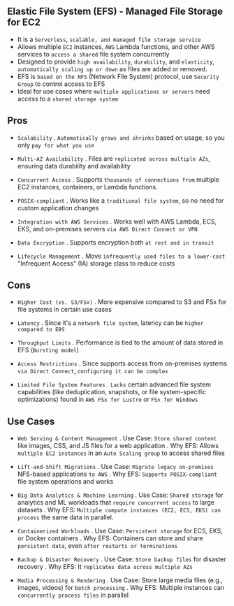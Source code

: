 ## Elastic File System (EFS) - Managed File Storage for EC2

- It is a `Serverless`, `scalable, and managed file storage service`
- Allows multiple `EC2` instances, `AWS` Lambda functions, and other AWS services to `access a shared` file system concurrently
- Designed to provide `high availability`, `durability`, and `elasticity`, `automatically scaling up or down` as files are added or removed.
- EFS is `based on the NFS` (Network File System) protocol, use `Security Group` to control access to EFS
- Ideal for use cases where `multiple applications or servers` need access to a `shared storage system`

## Pros

- `Scalability`
  . `Automatically grows and shrinks` based on usage, so you only `pay for what you use`

- `Multi-AZ Availability`
  . Files are `replicated across multiple AZs`, ensuring data durability and availability

- `Concurrent Access`
  . Supports `thousands of connections from` multiple EC2 instances, containers, or Lambda functions.

- `POSIX-compliant`
  . Works like a `traditional file system`, so no need for custom application changes

- `Integration with AWS Services`
  . Works well with AWS Lambda, ECS, EKS, and on-premises servers `via AWS Direct Connect or VPN`

- `Data Encryption`
  . Supports encryption both `at rest and in transit`

- `Lifecycle Management`
  . Move `infrequently used files to a lower-cost` "Infrequent Access" (IA) storage class to reduce costs

## Cons

- `Higher Cost (vs. S3/FSx)`
  . More expensive compared to S3 and FSx for file systems in certain use cases

- `Latency`
  . Since it's a `network file system`, latency can be `higher compared to EBS`

- `Throughput Limits`
  . Performance is tied to the amount of data stored in EFS (`Bursting model`)

- `Access Restrictions`
  . Since supports access from on-premises systems `via Direct Connect`, `configuring it can be complex`

- `Limited File System Features`
  . `Lacks` certain advanced file system capabilities (like deduplication, snapshots, or file system-specific optimizations) found in `AWS FSx for Lustre` or `FSx for Windows`

## Use Cases

- `Web Serving & Content Management`
  . Use Case: `Store shared content` like images, CSS, and JS files for a web application
  . Why EFS: Allows `multiple EC2 instances` in an `Auto Scaling group` to access shared files

- `Lift-and-Shift Migrations`
  . Use Case: `Migrate legacy on-premises` NFS-based applications `to AWS`
  . Why EFS: `Supports POSIX-compliant` file system operations and works

- `Big Data Analytics & Machine Learning`
  . Use Case: `Shared storage` for analytics and ML workloads that `require concurrent access` to large datasets
  . Why EFS: `Multiple compute instances (EC2, ECS, EKS) can process` the same data in parallel.

- `Containerized Workloads`
  . Use Case: `Persistent storage` for ECS, EKS, or Docker containers
  . Why EFS: Containers can store and share `persistent data`, even `after restarts or terminations`

- `Backup & Disaster Recovery`
  . Use Case: `Store backup files` for disaster recovery
  . Why EFS: It `replicates data across multiple AZs`

- `Media Processing & Rendering`
  . Use Case: Store large media files (e.g., images, videos) for `batch processing`
  . Why EFS: Multiple instances can `concurrently process files` in parallel
